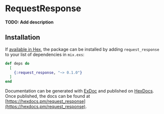 # RequestResponse

**TODO: Add description**

## Installation

If [available in Hex](https://hex.pm/docs/publish), the package can be installed
by adding `request_response` to your list of dependencies in `mix.exs`:

```elixir
def deps do
  [
    {:request_response, "~> 0.1.0"}
  ]
end
```

Documentation can be generated with [ExDoc](https://github.com/elixir-lang/ex_doc)
and published on [HexDocs](https://hexdocs.pm). Once published, the docs can
be found at [https://hexdocs.pm/request_response](https://hexdocs.pm/request_response).

